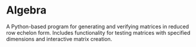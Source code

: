 # Algebra
A Python-based program for generating and verifying matrices in reduced row echelon form. Includes functionality for testing matrices with specified dimensions and interactive matrix creation.
